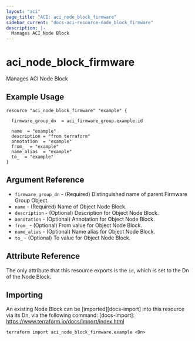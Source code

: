 ```yaml
---
layout: "aci"
page_title: "ACI: aci_node_block_firmware"
sidebar_current: "docs-aci-resource-node_block_firmware"
description: |-
  Manages ACI Node Block
---
```


# aci_node_block_firmware #
Manages ACI Node Block

## Example Usage ##

```hcl
resource "aci_node_block_firmware" "example" {

  firmware_group_dn  = aci_firmware_group.example.id

  name  = "example"
  description = "from terraform"
  annotation  = "example"
  from_  = "example"
  name_alias  = "example"
  to_  = "example"
}
```
## Argument Reference ##
* `firmware_group_dn` - (Required) Distinguished name of parent Firmware Group Object.
* `name` - (Required) Name of Object Node Block.
* `description` - (Optional) Description for Object Node Block.
* `annotation` - (Optional) Annotation for Object Node Block.
* `from_` - (Optional) From value for Object Node Block.
* `name_alias` - (Optional) Name alias for Object Node Block.
* `to_` - (Optional) To value for Object Node Block.



## Attribute Reference

The only attribute that this resource exports is the `id`, which is set to the
Dn of the Node Block.

## Importing ##

An existing Node Block can be [imported][docs-import] into this resource via its Dn, via the following command:
[docs-import]: https://www.terraform.io/docs/import/index.html


```
terraform import aci_node_block_firmware.example <Dn>
```

